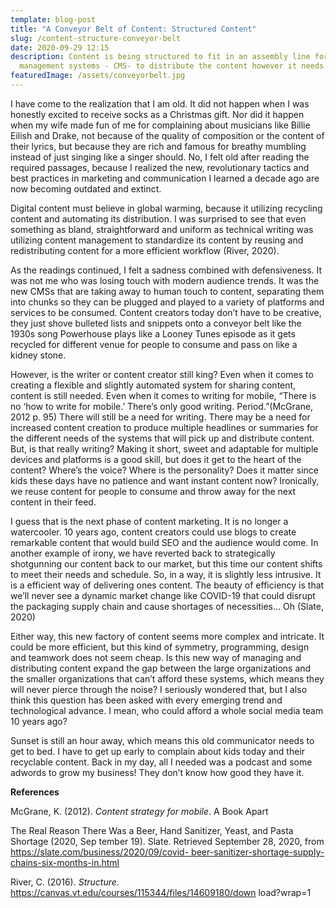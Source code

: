 ```yaml
---
template: blog-post
title: "A Conveyor Belt of Content: Structured Content"
slug: /content-structure-conveyor-belt
date: 2020-09-29 12:15
description: Content is being structured to fit in an assembly line for content
  management systems - CMS- to distribute the content however it needs.
featuredImage: /assets/conveyorbelt.jpg
---
```

I have come to the realization that I am old. It did not happen when I was honestly excited to receive socks as a Christmas gift. Nor did it happen when my wife made fun of me for complaining about musicians like Billie Eilish and Drake, not because of the quality of composition or the content of their lyrics, but because they are rich and famous for breathy mumbling instead of just singing like a singer should. No, I felt old after reading the required passages, because I realized the new, revolutionary tactics and best practices in marketing and communication I learned a decade ago are now becoming outdated and extinct.

Digital content must believe in global warming, because it utilizing recycling content and automating its distribution. I was surprised to see that even something as bland, straightforward and uniform as technical writing was utilizing content management to standardize its content by reusing and redistributing content for a more efficient workflow (River, 2020).

As the readings continued, I felt a sadness combined with defensiveness. It was not me who was losing touch with modern audience trends. It was the new CMSs that are taking away to human touch to content, separating them into chunks so they can be plugged and played to a variety of platforms and services to be consumed. Content creators today don’t have to be creative, they just shove bulleted lists and snippets onto a conveyor belt like the 1930s song Powerhouse plays like a Looney Tunes episode as it gets recycled for different venue for people to consume and pass on like a kidney stone.

However, is the writer or content creator still king? Even when it comes to creating a flexible and slightly automated system for sharing content, content is still needed. Even when it comes to writing for mobile, “There is no ‘how to write for mobile.’ There’s only good writing. Period.”(McGrane, 2012 p. 95) There will still be a need for writing. There may be a need for increased content creation to produce multiple headlines or summaries for the different needs of the systems that will pick up and distribute content. But, is that really writing? Making it short, sweet and adaptable for multiple devices and platforms is a good skill, but does it get to the heart of the content? Where’s the voice? Where is the personality? Does it matter since kids these days have no patience and want instant content now? Ironically, we reuse content for people to consume and throw away for the next content in their feed.

I guess that is the next phase of content marketing. It is no longer a watercooler. 10 years ago, content creators could use blogs to create remarkable content that would build SEO and the audience would come. In another example of irony, we have reverted back to strategically shotgunning our content back to our market, but this time our content shifts to meet their needs and schedule. So, in a way, it is slightly less intrusive. It is a efficient way of delivering ones content. The beauty of efficiency is that we’ll never see a dynamic market change like COVID-19 that could disrupt the packaging supply chain and cause shortages of necessities... Oh (Slate, 2020)

Either way, this new factory of content seems more complex and intricate. It could be more efficient, but this kind of symmetry, programming, design and teamwork does not seem cheap. Is this new way of managing and distributing content expand the gap between the large organizations and the smaller organizations that can’t afford these systems, which means they will never pierce through the noise? I seriously wondered that, but I also think this question has been asked with every emerging trend and technological advance. I mean, who could afford a whole social media team 10 years ago?

Sunset is still an hour away, which means this old communicator needs to get to bed. I have to get up early to complain about kids today and their recyclable content. Back in my day, all I needed was a podcast and some adwords to grow my business! They don’t know how good they have it.

**References**

McGrane, K. (2012). *Content strategy for mobile*. A Book Apart 

The Real Reason There Was a Beer, Hand Sanitizer, Yeast, and Pasta Shortage (2020, Sep tember 19). Slate. Retrieved September 28, 2020, from [https://slate.com/business/2020/09/covid- beer-sanitizer-shortage-supply-chains-six-months-in.html](https://www.businesswire.com/news/home/20160503006866/en/Adobe-Announces-Agreement-Acquire-Livefyre)

River, C. (2016). *Structure*. https://canvas.vt.edu/courses/115344/files/14609180/down load?wrap=1